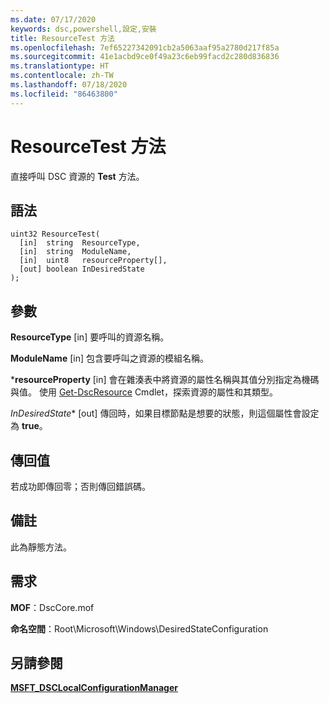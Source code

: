 ```yaml
---
ms.date: 07/17/2020
keywords: dsc,powershell,設定,安裝
title: ResourceTest 方法
ms.openlocfilehash: 7ef65227342091cb2a5063aaf95a2780d217f85a
ms.sourcegitcommit: 41e1acbd9ce0f49a23c6eb99facd2c280d836836
ms.translationtype: HT
ms.contentlocale: zh-TW
ms.lasthandoff: 07/18/2020
ms.locfileid: "86463800"
---
```

# <a name="resourcetest-method"></a>ResourceTest 方法

直接呼叫 DSC 資源的 **Test** 方法。

## <a name="syntax"></a>語法

```mof
uint32 ResourceTest(
  [in]  string  ResourceType,
  [in]  string  ModuleName,
  [in]  uint8   resourceProperty[],
  [out] boolean InDesiredState
);
```

## <a name="parameters"></a>參數

**ResourceType** \[in\] 要呼叫的資源名稱。

**ModuleName** \[in\] 包含要呼叫之資源的模組名稱。

***resourceProperty** \[in\] 會在雜湊表中將資源的屬性名稱與其值分別指定為機碼與值。 使用 [Get-DscResource](/powershell/module/PSDesiredStateConfiguration/Get-DscResource) Cmdlet，探索資源的屬性和其類型。

*InDesiredState** \[out\] 傳回時，如果目標節點是想要的狀態，則這個屬性會設定為 **true**。

## <a name="return-value"></a>傳回值

若成功即傳回零；否則傳回錯誤碼。

## <a name="remarks"></a>備註

此為靜態方法。

## <a name="requirements"></a>需求

**MOF**：DscCore.mof

**命名空間**：Root\Microsoft\Windows\DesiredStateConfiguration

## <a name="see-also"></a>另請參閱

[**MSFT_DSCLocalConfigurationManager**](msft-dsclocalconfigurationmanager.md)

